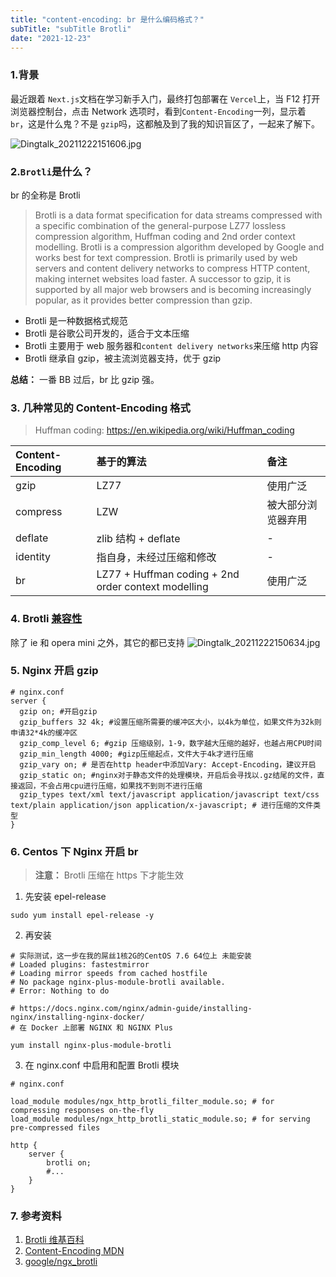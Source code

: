 ```yaml
---
title: "content-encoding: br 是什么编码格式？"
subTitle: "subTitle Brotli"
date: "2021-12-23"
---
```


### 1.背景

最近跟着 `Next.js`文档在学习新手入门，最终打包部署在 `Vercel`上，当 F12 打开浏览器控制台，点击 Network 选项时，看到`Content-Encoding`一列，显示着 `br`，这是什么鬼？不是 `gzip`吗，这都触及到了我的知识盲区了，一起来了解下。

![Dingtalk_20211222151606.jpg](https://s2.loli.net/2021/12/22/2tzXxUwinTs8AGe.jpg)

### 2.`Brotli`是什么？

br 的全称是 Brotli

> Brotli is a data format specification for data streams compressed with a specific combination of the general-purpose LZ77 lossless compression algorithm, Huffman coding and 2nd order context modelling. Brotli is a compression algorithm developed by Google and works best for text compression. Brotli is primarily used by web servers and content delivery networks to compress HTTP content, making internet websites load faster. A successor to gzip, it is supported by all major web browsers and is becoming increasingly popular, as it provides better compression than gzip.

- Brotli 是一种数据格式规范
- Brotli 是谷歌公司开发的，适合于文本压缩
- Brotli 主要用于 web 服务器和`content delivery networks`来压缩 http 内容
- Brotli 继承自 gzip，被主流浏览器支持，优于 gzip

**总结：** 一番 BB 过后，br 比 gzip 强。

### 3. 几种常见的 Content-Encoding 格式

> Huffman coding: https://en.wikipedia.org/wiki/Huffman_coding

| Content-Encoding | 基于的算法                                          | 备注               |
| :--------------- | :-------------------------------------------------- | :----------------- |
| gzip             | LZ77                                                | 使用广泛           |
| compress         | LZW                                                 | 被大部分浏览器弃用 |
| deflate          | zlib 结构 + deflate                                 | -                  |
| identity         | 指自身，未经过压缩和修改                            | -                  |
| br               | LZ77 + Huffman coding + 2nd order context modelling | 使用广泛           |

### 4. Brotli [兼容性](https://caniuse.com/?search=Brotli)

除了 ie 和 opera mini 之外，其它的都已支持
![Dingtalk_20211222150634.jpg](https://s2.loli.net/2021/12/22/re6R8injzNGy3WS.jpg)

### 5. Nginx 开启 gzip

```
# nginx.conf
server {
  gzip on; #开启gzip
  gzip_buffers 32 4k; #设置压缩所需要的缓冲区大小，以4k为单位，如果文件为32k则申请32*4k的缓冲区
  gzip_comp_level 6; #gzip 压缩级别，1-9，数字越大压缩的越好，也越占用CPU时间
  gzip_min_length 4000; #gizp压缩起点，文件大于4k才进行压缩
  gzip_vary on; # 是否在http header中添加Vary: Accept-Encoding，建议开启
  gzip_static on; #nginx对于静态文件的处理模块，开启后会寻找以.gz结尾的文件，直接返回，不会占用cpu进行压缩，如果找不到则不进行压缩
  gzip_types text/xml text/javascript application/javascript text/css text/plain application/json application/x-javascript; # 进行压缩的文件类型
}
```

### 6. Centos 下 Nginx 开启 br

> **注意：** Brotli 压缩在 https 下才能生效

1. 先安装 epel-release

```
sudo yum install epel-release -y
```

2. 再安装

```
# 实际测试，这一步在我的屌丝1核2G的CentOS 7.6 64位上 未能安装
# Loaded plugins: fastestmirror
# Loading mirror speeds from cached hostfile
# No package nginx-plus-module-brotli available.
# Error: Nothing to do

# https://docs.nginx.com/nginx/admin-guide/installing-nginx/installing-nginx-docker/
# 在 Docker 上部署 NGINX 和 NGINX Plus

yum install nginx-plus-module-brotli
```

3. 在 nginx.conf 中启用和配置 Brotli 模块

```
# nginx.conf

load_module modules/ngx_http_brotli_filter_module.so; # for compressing responses on-the-fly
load_module modules/ngx_http_brotli_static_module.so; # for serving pre-compressed files

http {
    server {
        brotli on;
        #...
    }
}
```

### 7. 参考资料

1. [Brotli 维基百科](https://en.wikipedia.org/wiki/Brotli)
2. [Content-Encoding MDN](https://developer.mozilla.org/zh-CN/docs/Web/HTTP/Headers/Content-Encoding)
3. [google/ngx_brotli](https://github.com/google/ngx_brotli)
